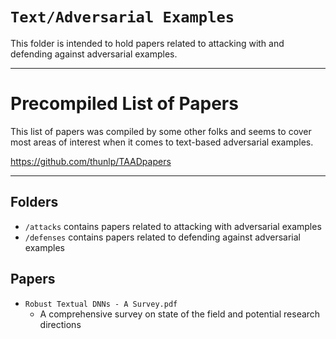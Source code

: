 # `Text/Adversarial Examples`

This folder is intended to hold papers related to attacking with and defending against adversarial examples.

---

# Precompiled List of Papers

This list of papers was compiled by some other folks and seems to cover most areas of interest when it comes to text-based adversarial examples.

https://github.com/thunlp/TAADpapers

---

## Folders

- `/attacks` contains papers related to attacking with adversarial examples
- `/defenses` contains papers related to defending against adversarial examples

## Papers

- `Robust Textual DNNs - A Survey.pdf`
  - A comprehensive survey on state of the field and potential research directions
